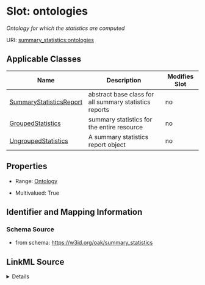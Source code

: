 # Slot: ontologies


_Ontology for which the statistics are computed_



URI: [summary_statistics:ontologies](https://w3id.org/oaklib/summary_statistics.ontologies)



<!-- no inheritance hierarchy -->




## Applicable Classes

| Name | Description | Modifies Slot |
| --- | --- | --- |
[SummaryStatisticsReport](SummaryStatisticsReport.md) | abstract base class for all summary statistics reports |  no  |
[GroupedStatistics](GroupedStatistics.md) | summary statistics for the entire resource |  no  |
[UngroupedStatistics](UngroupedStatistics.md) | A summary statistics report object |  no  |







## Properties

* Range: [Ontology](Ontology.md)

* Multivalued: True





## Identifier and Mapping Information







### Schema Source


* from schema: https://w3id.org/oak/summary_statistics




## LinkML Source

<details>
```yaml
name: ontologies
description: Ontology for which the statistics are computed
from_schema: https://w3id.org/oak/summary_statistics
rank: 1000
multivalued: true
alias: ontologies
owner: SummaryStatisticsReport
domain_of:
- SummaryStatisticsReport
range: Ontology
inlined: true
inlined_as_list: true

```
</details>